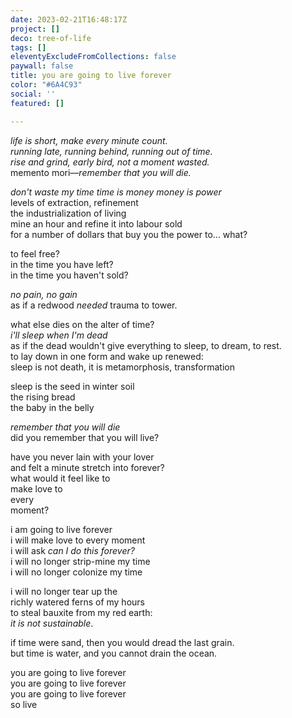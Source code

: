 ```yaml
---
date: 2023-02-21T16:48:17Z
project: []
deco: tree-of-life
tags: []
eleventyExcludeFromCollections: false
paywall: false
title: you are going to live forever
color: "#6A4C93"
social: ''
featured: []

---
```

_life is short, make every minute count._  
_running late, running behind, running out of time._  
_rise and grind, early bird, not a moment wasted._  
memento mori—_remember that you will die._

_don't waste my time time is money money is power_  
levels of extraction, refinement  
the industrialization of living  
mine an hour and refine it into labour sold   
for a number of dollars that buy you the power to... what?

to feel free?  
in the time you have left?  
in the time you haven't sold?

_no pain, no gain_  
as if a redwood _needed_ trauma to tower.

what else dies on the alter of time?  
_i'll sleep when I'm dead_  
as if the dead wouldn't give everything to sleep, to dream, to rest.  
to lay down in one form and wake up renewed:  
sleep is not death, it is metamorphosis, transformation

sleep is the seed in winter soil  
the rising bread  
the baby in the belly

_remember that you will die_  
did you remember that you will live?

have you never lain with your lover  
and felt a minute stretch into forever?  
what would it feel like to  
make love to  
every  
moment?

i am going to live forever  
i will make love to every moment  
i will ask _can I do this forever?_  
i will no longer strip-mine my time  
i will no longer colonize my time

i will no longer tear up the  
richly watered ferns of my hours  
to steal bauxite from my red earth:  
_it is not sustainable_.

if time were sand, then you would dread the last grain.  
but time is water, and you cannot drain the ocean.

you are going to live forever  
you are going to live forever  
you are going to live forever  
so live